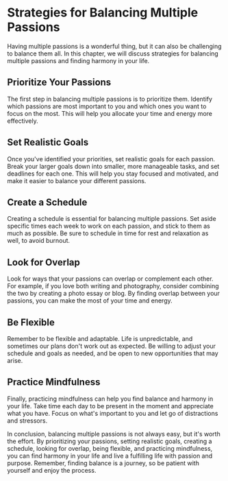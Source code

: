 Strategies for Balancing Multiple Passions
====================================================================================

Having multiple passions is a wonderful thing, but it can also be challenging to balance them all. In this chapter, we will discuss strategies for balancing multiple passions and finding harmony in your life.

Prioritize Your Passions
------------------------

The first step in balancing multiple passions is to prioritize them. Identify which passions are most important to you and which ones you want to focus on the most. This will help you allocate your time and energy more effectively.

Set Realistic Goals
-------------------

Once you've identified your priorities, set realistic goals for each passion. Break your larger goals down into smaller, more manageable tasks, and set deadlines for each one. This will help you stay focused and motivated, and make it easier to balance your different passions.

Create a Schedule
-----------------

Creating a schedule is essential for balancing multiple passions. Set aside specific times each week to work on each passion, and stick to them as much as possible. Be sure to schedule in time for rest and relaxation as well, to avoid burnout.

Look for Overlap
----------------

Look for ways that your passions can overlap or complement each other. For example, if you love both writing and photography, consider combining the two by creating a photo essay or blog. By finding overlap between your passions, you can make the most of your time and energy.

Be Flexible
-----------

Remember to be flexible and adaptable. Life is unpredictable, and sometimes our plans don't work out as expected. Be willing to adjust your schedule and goals as needed, and be open to new opportunities that may arise.

Practice Mindfulness
--------------------

Finally, practicing mindfulness can help you find balance and harmony in your life. Take time each day to be present in the moment and appreciate what you have. Focus on what's important to you and let go of distractions and stressors.

In conclusion, balancing multiple passions is not always easy, but it's worth the effort. By prioritizing your passions, setting realistic goals, creating a schedule, looking for overlap, being flexible, and practicing mindfulness, you can find harmony in your life and live a fulfilling life with passion and purpose. Remember, finding balance is a journey, so be patient with yourself and enjoy the process.
